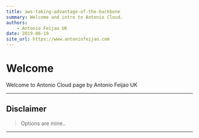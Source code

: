```yaml
---
title: aws-taking-advantage-of-the-backbone
summary: Welcome and intro to Antonio Cloud.
authors:
    - Antonio Feijao UK
date: 2019-06-19
site_url: https://www.antoniofeijao.com
---
```


# Welcome

Welcome to Antonio Cloud page by Antonio Feijao UK


---

## Disclaimer

> Options are mine..


---


